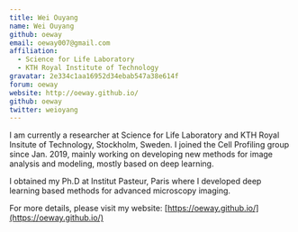 ```yaml
---
title: Wei Ouyang
name: Wei Ouyang
github: oeway
email: oeway007@gmail.com
affiliation:
  - Science for Life Laboratory
  - KTH Royal Institute of Technology
gravatar: 2e334c1aa16952d34ebab547a38e614f
forum: oeway
website: http://oeway.github.io/
github: oeway
twitter: weioyang
---
```

I am currently a researcher at Science for Life Laboratory and KTH Royal Insitute of Technology, Stockholm, Sweden. I joined the Cell Profiling group since Jan. 2019, mainly working on developing new methods for image analysis and modeling, mostly based on deep learning.

I obtained my Ph.D at Institut Pasteur, Paris where I developed deep learning based methods for advanced microscopy imaging.

For more details, please visit my website: [https://oeway.github.io/](https://oeway.github.io/)
